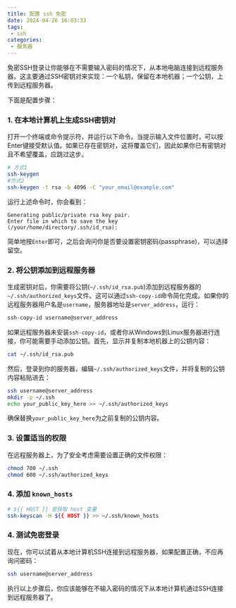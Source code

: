 ```yaml
---
title: 配置 ssh 免密
date: 2024-04-26 16:03:33
tags:
 - ssh 
categories:
 - 服务器
---
```


免密SSH登录让你能够在不需要输入密码的情况下，从本地电脑连接到远程服务器。这主要通过SSH密钥对来实现：一个私钥，保留在本地机器；一个公钥，上传到远程服务器。

下面是配置步骤：

### 1. 在本地计算机上生成SSH密钥对

打开一个终端或命令提示符，并运行以下命令。当提示输入文件位置时，可以按Enter键接受默认值。如果已存在密钥对，这将覆盖它们，因此如果你已有密钥对且不希望覆盖，应跳过这步。

```bash
# 方式1
ssh-keygen
#方式2
ssh-keygen -t rsa -b 4096 -C "your_email@example.com"
```

运行上述命令时，你会看到：

```
Generating public/private rsa key pair.
Enter file in which to save the key (/your/home/directory/.ssh/id_rsa):
```

简单地按`Enter`即可，之后会询问你是否要设置密钥密码(passphrase)，可以选择留空。

### 2. 将公钥添加到远程服务器

生成密钥对后，你需要将公钥(`~/.ssh/id_rsa.pub`)添加到远程服务器的`~/.ssh/authorized_keys`文件。这可以通过`ssh-copy-id`命令简化完成。如果你的远程服务器用户名是`username`，服务器地址是`server_address`，运行：

```bash
ssh-copy-id username@server_address
```

如果远程服务器未安装`ssh-copy-id`，或者你从Windows到Linux服务器进行连接，你可能需要手动添加公钥。首先，显示并复制本地机器上的公钥内容：

```bash
cat ~/.ssh/id_rsa.pub
```

然后，登录到你的服务器，编辑`~/.ssh/authorized_keys`文件，并将复制的公钥内容粘贴进去：

```bash
ssh username@server_address
mkdir -p ~/.ssh
echo your_public_key_here >> ~/.ssh/authorized_keys
```

确保替换`your_public_key_here`为之前复制的公钥内容。

### 3. 设置适当的权限

在远程服务器上，为了安全考虑需要设置正确的文件权限：

```bash
chmod 700 ~/.ssh
chmod 600 ~/.ssh/authorized_keys
```
### 4. 添加 ``known_hosts``
```bash
# ${{ HOST }} 是获取 host 变量
ssh-keyscan -H ${{ HOST }} >> ~/.ssh/known_hosts
```

### 4. 测试免密登录

现在，你可以试着从本地计算机SSH连接到远程服务器，如果配置正确，不应再询问密码：

```bash
ssh username@server_address
```

执行以上步骤后，你应该能够在不输入密码的情况下从本地计算机通过SSH连接到远程服务器了。